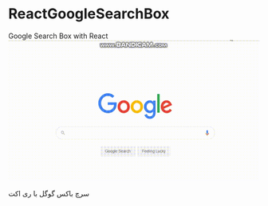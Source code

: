 # ReactGoogleSearchBox
Google Search Box with React
[![Demo ReactGoogleSearchBox](https://github.com/Canoir/ReactGoogleSearchBox/blob/master/prev2.gif)](https://github.com/Canoir/ReactGoogleSearchBox/)

سرچ باکس گوگل با ری اکت
